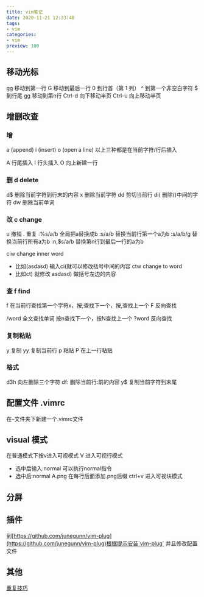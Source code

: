```yaml
---
title: vim笔记 
date: 2020-11-21 12:33:48
tags:
- vim
categories:
- vim
preview: 100
---
```


## 移动光标

gg 移动到第一行
G	移动到最后一行
0 到行首（第 1 列）
^ 到第一个非空白字符
$ 到行尾
<n>gg  移动到第n行
Ctrl-d 向下移动半页
Ctrl-u 向上移动半页



## 增删改查

### 增
a (append)
i (insert)
o (open a line)
以上三种都是在当前字符/行后插入

A	行尾插入
I	行头插入
O	向上新建一行

### 删 d delete
d$	删除当前字符到行末的内容
x	删除当前字符
dd	剪切当前行
di(	删除()中间的字符
dw	删除当前单词

### 改 c change
u	撤销
.	 重复
:%s/a/b   全局把a替换成b
:s/a/b	替换当前行第一个a为b
:s/a/b/g	替换当前行所有a为b
:n,$s/a/b	替换第n行到最后一行的a为b


ciw 	change inner word

- 比如(asdasd) 输入ci(就可以修改括号中间的内容
ctw	change to word
- 比如ct) 就修改 asdasd) 做括号左边的内容

### 查 f find

f<x>	在当前行查找第一个字符x，按;查找下一个，按,查找上一个
F<x>	反向查找

/word	全文查找单词 按n查找下一个，按N查找上一个
?word	反向查找

### 复制粘贴

y	复制
yy	复制当前行
p	粘贴
P	在上一行粘贴
### 格式

<opration> <motion>
d3h	向左删除三个字符
df:	删除当前行:前的内容
y$	复制当前字符到末尾

## 配置文件 .vimrc

在`~`文件夹下新建一个.vimrc文件

## visual 模式

在普通模式下按v进入可视模式
V	进入可视行模式
- 选中后输入:normal <command> 可以执行normal指令
- 选中后:normal A.png 在每行后面添加.png后缀
ctrl+v	进入可视块模式


## 分屏

## 插件

到[https://github.com/junegunn/vim-plug](https://github.com/junegunn/vim-plug)根据提示安装`vim-plug` 并且修改配置文件

## 其他
[重复技巧](https://blog.csdn.net/ii1245712564/article/details/46496347)